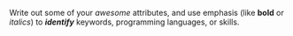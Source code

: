 Write out some of your *awesome* attributes, and use emphasis (like __bold__ or _italics_) to __*identify*__ keywords, programming languages, or skills. 
